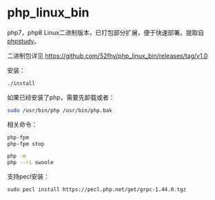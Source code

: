 # php_linux_bin


php7，php8 Linux二进制版本，已打包部分扩展，便于快速部署。提取自[phpstudy](https://www.xp.cn/linux.html)。

二进制包详见 https://github.com/52fhy/php_linux_bin/releases/tag/v1.0

安装：
``` bash
./install
```

如果已经安装了php，需要先卸载或者：
``` bash
sudo /usr/bin/php /usr/bin/php.bak
```


相关命令：
``` bash
php-fpm
php-fpm stop

php -m
php --ri swoole
```

支持pecl安装：
```
sudo pecl install https://pecl.php.net/get/grpc-1.44.0.tgz
```
